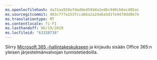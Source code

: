```yaml
---
ms.openlocfilehash: da31aa928efdad0ed59dda1ed6c940cb6ecd85ac
ms.sourcegitcommit: 483c777a1537ccab6a2a2da6a5d1fe4470dd0e7e
ms.translationtype: MT
ms.contentlocale: fi-FI
ms.lasthandoff: 06/19/2019
ms.locfileid: "63320738"
---
```

Siirry [Microsoft 365 -hallintakeskukseen](https://admin.microsoft.com) ja kirjaudu sisään Office 365:n yleisen järjestelmänvalvojan tunnistetiedoilla.